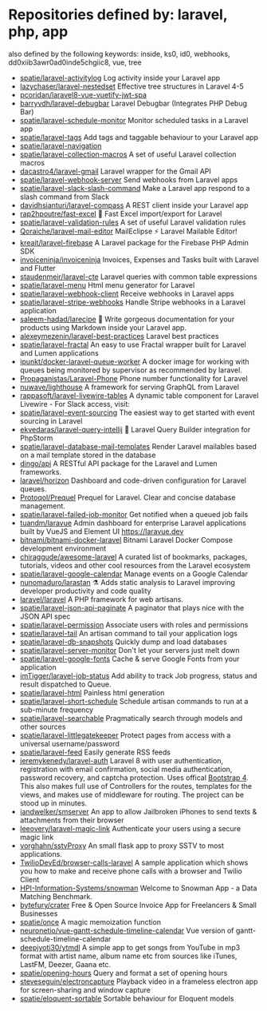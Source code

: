 # Repositories defined by: laravel, php, app

also defined by the following keywords: inside, ks0, id0, webhooks, dd0xiib3awr0ad0inde5chgiic8, vue, tree

- [spatie/laravel-activitylog](https://github.com/spatie/laravel-activitylog)
  Log activity inside your Laravel app
- [lazychaser/laravel-nestedset](https://github.com/lazychaser/laravel-nestedset)
  Effective tree structures in Laravel 4-5
- [pcoridan/laravel8-vue-vuetify-jwt-spa](https://github.com/pcoridan/laravel8-vue-vuetify-jwt-spa)
- [barryvdh/laravel-debugbar](https://github.com/barryvdh/laravel-debugbar)
  Laravel Debugbar (Integrates PHP Debug Bar)
- [spatie/laravel-schedule-monitor](https://github.com/spatie/laravel-schedule-monitor)
  Monitor scheduled tasks in a Laravel app
- [spatie/laravel-tags](https://github.com/spatie/laravel-tags)
  Add tags and taggable behaviour to your Laravel app
- [spatie/laravel-navigation](https://github.com/spatie/laravel-navigation)
- [spatie/laravel-collection-macros](https://github.com/spatie/laravel-collection-macros)
  A set of useful Laravel collection macros
- [dacastro4/laravel-gmail](https://github.com/dacastro4/laravel-gmail)
  Laravel wrapper for the Gmail API
- [spatie/laravel-webhook-server](https://github.com/spatie/laravel-webhook-server)
  Send webhooks from Laravel apps
- [spatie/laravel-slack-slash-command](https://github.com/spatie/laravel-slack-slash-command)
  Make a Laravel app respond to a slash command from Slack
- [davidhsianturi/laravel-compass](https://github.com/davidhsianturi/laravel-compass)
  A REST client inside your Laravel app
- [rap2hpoutre/fast-excel](https://github.com/rap2hpoutre/fast-excel)
  🦉 Fast Excel import/export for Laravel
- [spatie/laravel-validation-rules](https://github.com/spatie/laravel-validation-rules)
  A set of useful Laravel validation rules
- [Qoraiche/laravel-mail-editor](https://github.com/Qoraiche/laravel-mail-editor)
  MailEclipse :zap: Laravel Mailable Editor!
- [kreait/laravel-firebase](https://github.com/kreait/laravel-firebase)
  A Laravel package for the Firebase PHP Admin SDK
- [invoiceninja/invoiceninja](https://github.com/invoiceninja/invoiceninja)
  Invoices, Expenses and Tasks built with Laravel and Flutter
- [staudenmeir/laravel-cte](https://github.com/staudenmeir/laravel-cte)
  Laravel queries with common table expressions
- [spatie/laravel-menu](https://github.com/spatie/laravel-menu)
  Html menu generator for Laravel
- [spatie/laravel-webhook-client](https://github.com/spatie/laravel-webhook-client)
  Receive webhooks in Laravel apps
- [spatie/laravel-stripe-webhooks](https://github.com/spatie/laravel-stripe-webhooks)
  Handle Stripe webhooks in a Laravel application
- [saleem-hadad/larecipe](https://github.com/saleem-hadad/larecipe)
  🍪 Write gorgeous documentation for your products using Markdown inside your Laravel app.
- [alexeymezenin/laravel-best-practices](https://github.com/alexeymezenin/laravel-best-practices)
  Laravel best practices
- [spatie/laravel-fractal](https://github.com/spatie/laravel-fractal)
  An easy to use Fractal wrapper built for Laravel and Lumen applications
- [ipunkt/docker-laravel-queue-worker](https://github.com/ipunkt/docker-laravel-queue-worker)
  A docker image for working with queues being monitored by supervisor as recommended by laravel.
- [Propaganistas/Laravel-Phone](https://github.com/Propaganistas/Laravel-Phone)
  Phone number functionality for Laravel
- [nuwave/lighthouse](https://github.com/nuwave/lighthouse)
  A framework for serving GraphQL from Laravel
- [rappasoft/laravel-livewire-tables](https://github.com/rappasoft/laravel-livewire-tables)
  A dynamic table component for Laravel Livewire - For Slack access, visit:
- [spatie/laravel-event-sourcing](https://github.com/spatie/laravel-event-sourcing)
  The easiest way to get started with event sourcing in Laravel
- [ekvedaras/laravel-query-intellij](https://github.com/ekvedaras/laravel-query-intellij)
  🧩 Laravel Query Builder integration for PhpStorm
- [spatie/laravel-database-mail-templates](https://github.com/spatie/laravel-database-mail-templates)
  Render Laravel mailables based on a mail template stored in the database
- [dingo/api](https://github.com/dingo/api)
  A RESTful API package for the Laravel and Lumen frameworks.
- [laravel/horizon](https://github.com/laravel/horizon)
  Dashboard and code-driven configuration for Laravel queues.
- [Protoqol/Prequel](https://github.com/Protoqol/Prequel)
  Prequel for Laravel. Clear and concise database management.
- [spatie/laravel-failed-job-monitor](https://github.com/spatie/laravel-failed-job-monitor)
  Get notified when a queued job fails
- [tuandm/laravue](https://github.com/tuandm/laravue)
  Admin dashboard for enterprise Laravel applications built by VueJS and Element UI https://laravue.dev
- [bitnami/bitnami-docker-laravel](https://github.com/bitnami/bitnami-docker-laravel)
  Bitnami Laravel Docker Compose development environment 
- [chiraggude/awesome-laravel](https://github.com/chiraggude/awesome-laravel)
  A curated list of bookmarks, packages, tutorials, videos and other cool resources from the Laravel ecosystem
- [spatie/laravel-google-calendar](https://github.com/spatie/laravel-google-calendar)
  Manage events on a Google Calendar
- [nunomaduro/larastan](https://github.com/nunomaduro/larastan)
  ⚗️ Adds static analysis to Laravel improving developer productivity and code quality
- [laravel/laravel](https://github.com/laravel/laravel)
  A PHP framework for web artisans.
- [spatie/laravel-json-api-paginate](https://github.com/spatie/laravel-json-api-paginate)
  A paginator that plays nice with the JSON API spec
- [spatie/laravel-permission](https://github.com/spatie/laravel-permission)
  Associate users with roles and permissions
- [spatie/laravel-tail](https://github.com/spatie/laravel-tail)
  An artisan command to tail your application logs
- [spatie/laravel-db-snapshots](https://github.com/spatie/laravel-db-snapshots)
  Quickly dump and load databases
- [spatie/laravel-server-monitor](https://github.com/spatie/laravel-server-monitor)
  Don't let your servers just melt down
- [spatie/laravel-google-fonts](https://github.com/spatie/laravel-google-fonts)
  Cache & serve Google Fonts from your application
- [imTigger/laravel-job-status](https://github.com/imTigger/laravel-job-status)
  Add ability to track Job progress, status and result dispatched to Queue.
- [spatie/laravel-html](https://github.com/spatie/laravel-html)
  Painless html generation
- [spatie/laravel-short-schedule](https://github.com/spatie/laravel-short-schedule)
  Schedule artisan commands to run at a sub-minute frequency
- [spatie/laravel-searchable](https://github.com/spatie/laravel-searchable)
  Pragmatically search through models and other sources
- [spatie/laravel-littlegatekeeper](https://github.com/spatie/laravel-littlegatekeeper)
  Protect pages from access with a universal username/password
- [spatie/laravel-feed](https://github.com/spatie/laravel-feed)
  Easily generate RSS feeds
- [jeremykenedy/laravel-auth](https://github.com/jeremykenedy/laravel-auth)
  Laravel 8 with user authentication, registration with email confirmation, social media authentication, password recovery, and captcha protection. Uses offical [Bootstrap 4](http://getbootstrap.com). This also makes full use of Controllers for the routes, templates for the views, and makes use of middleware for routing. The project can be stood up in minutes.
- [iandwelker/smserver](https://github.com/iandwelker/smserver)
  An app to allow Jailbroken iPhones to send texts & attachments from their browser
- [leeovery/laravel-magic-link](https://github.com/leeovery/laravel-magic-link)
  Authenticate your users using a secure magic link
- [vorghahn/sstvProxy](https://github.com/vorghahn/sstvProxy)
  An small flask app to proxy SSTV to most applications.
- [TwilioDevEd/browser-calls-laravel](https://github.com/TwilioDevEd/browser-calls-laravel)
  A sample application which shows you how to make and receive phone calls with a browser and Twilio Client
- [HPI-Information-Systems/snowman](https://github.com/HPI-Information-Systems/snowman)
  Welcome to Snowman App - a Data Matching Benchmark.
- [bytefury/crater](https://github.com/bytefury/crater)
  Free & Open Source Invoice App for Freelancers & Small Businesses
- [spatie/once](https://github.com/spatie/once)
  A magic memoization function
- [neuronetio/vue-gantt-schedule-timeline-calendar](https://github.com/neuronetio/vue-gantt-schedule-timeline-calendar)
  Vue version of gantt-schedule-timeline-calendar
- [deepjyoti30/ytmdl](https://github.com/deepjyoti30/ytmdl)
  A simple app to get songs from YouTube in mp3 format with artist name, album name etc from sources like iTunes, LastFM, Deezer, Gaana etc.
- [spatie/opening-hours](https://github.com/spatie/opening-hours)
  Query and format a set of opening hours
- [steveseguin/electroncapture](https://github.com/steveseguin/electroncapture)
  Playback video in a frameless electron app for screen-sharing and window capture
- [spatie/eloquent-sortable](https://github.com/spatie/eloquent-sortable)
  Sortable behaviour for Eloquent models
